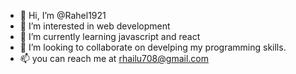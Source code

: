 - 👋 Hi, I’m @Rahel1921
- 👀 I’m interested in web development
- 🌱 I’m currently learning javascript and react
- 💞️ I’m looking to collaborate on develping my programming skills.
- 📫 you can reach me at rhailu708@gmail.com

<!---
Rahel1921/Rahel1921 is a ✨ special ✨ repository because its `README.md` (this file) appears on your GitHub profile.
You can click the Preview link to take a look at your changes.
--->

